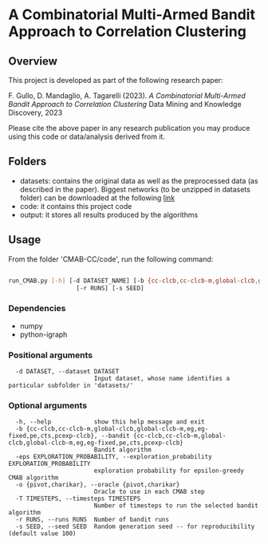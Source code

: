 # A Combinatorial Multi-Armed Bandit Approach to Correlation Clustering

## Overview

This project is developed as part of the following research paper:

F. Gullo, D. Mandaglio, A. Tagarelli (2023). *A Combinatorial Multi-Armed Bandit Approach to Correlation Clustering* Data Mining and Knowledge Discovery, 2023

Please cite the above paper in any research publication you may produce using this code or data/analysis derived from it.


## Folders
- datasets:  contains the original data as well as the preprocessed data (as described in the paper). Biggest networks (to be unzipped in datasets folder) can be downloaded at the following [link](https://drive.google.com/open?id=1r0krGQMm0QyUAbJlGZSxTmm2ULaajBKI)
- code: it contains this project code
- output: it stores all results produced by the algorithms 

## Usage

From the folder 'CMAB-CC/code', run the following command:
```bash      

run_CMAB.py [-h] [-d DATASET_NAME] [-b {cc-clcb,cc-clcb-m,global-clcb,global-clcb-m,eg,eg-fixed,pe,cts,pcexp-clcb}] [-eps EXPLORATION_PROBABILITY] [-o {pivot,charikar}] [-T TIMESTEPS]
                   [-r RUNS] [-s SEED]                            
```
### Dependencies
- numpy
- python-igraph


### Positional arguments
```
  -d DATASET, --dataset DATASET
                        Input dataset, whose name identifies a particular subfolder in 'datasets/'
```
### Optional arguments
```                                          
  -h, --help            show this help message and exit
  -b {cc-clcb,cc-clcb-m,global-clcb,global-clcb-m,eg,eg-fixed,pe,cts,pcexp-clcb}, --bandit {cc-clcb,cc-clcb-m,global-clcb,global-clcb-m,eg,eg-fixed,pe,cts,pcexp-clcb}
                        Bandit algorithm
  -eps EXPLORATION_PROBABILITY, --exploration_probability EXPLORATION_PROBABILITY
                        exploration probability for epsilon-greedy CMAB algorithm
  -o {pivot,charikar}, --oracle {pivot,charikar}
                        Oracle to use in each CMAB step
  -T TIMESTEPS, --timesteps TIMESTEPS
                        Number of timesteps to run the selected bandit algorithm
  -r RUNS, --runs RUNS  Number of bandit runs
  -s SEED, --seed SEED  Random generation seed -- for reproducibility (default value 100)            
                    
```

